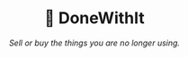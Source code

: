 <div align='center'>
  <h1>🎒 DoneWithIt</h1>
  <i>Sell or buy the things you are no longer using.</i>
</div>
